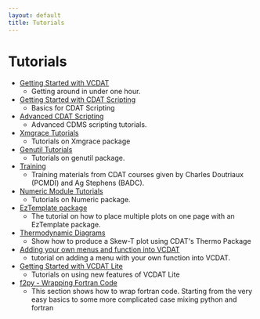 ```yaml
---
layout: default
title: Tutorials 
---
```


#  Tutorials
* [Getting Started with VCDAT](getting-started.html)
  * Getting around in under one hour. 
* [Getting Started with CDAT Scripting](cdatbasics.html)
  * Basics for CDAT Scripting 
* [Advanced CDAT Scripting](advanced_cdat.html)
  * Advanced CDMS scripting tutorials. 
* [Xmgrace Tutorials](xmgrace_tut.html)
  * Tutorials on Xmgrace package 
* [Genutil Tutorials](genutil_tut.html)
  * Tutorials on genutil package. 
* [Training](training.html)
  * Training materials from CDAT courses given by Charles Doutriaux (PCMDI) and Ag Stephens (BADC). 
* [Numeric Module Tutorials](numeric_tut.html)
  * Tutorials on Numeric package. 
* [EzTemplate package](EzTemplate.html)
  * The tutorial on how to place multiple plots on one page with an EzTemplate package. 
* [Thermodynamic Diagrams](thermodynamic-diagrams.html)
  * Show how to produce a Skew-T plot using CDAT's Thermo Package 
* [Adding your own menus and function into VCDAT](adding-your-own-menus-and-function-into-vcdat.html)
  * tutorial on adding a menu with your own function into VCDAT. 
* [Getting Started with VCDAT Lite](vcdat-lite.html)
  * Tutorials on using new features of VCDAT Lite 
* [f2py - Wrapping Fortran Code](f2py-wrapping-fortran-code.html)
  * This section shows how to wrap fortran code. Starting from the very easy basics to some more complicated case mixing python and fortran 
